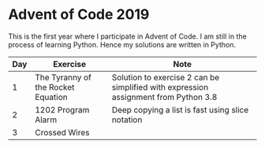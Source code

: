 # Advent of Code 2019

This is the first year where I participate in Advent of Code. I am still in the process of learning Python. Hence my solutions are written in Python.


| Day           | Exercise                            | Note | 
| ------------- | ----------------------------------  | ---- |
| 1             | The Tyranny of the Rocket Equation  | Solution to exercise 2 can be simplified with expression assignment from Python 3.8 | 
| 2             | 1202 Program Alarm                  | Deep copying a list is fast using slice notation |
| 3             | Crossed Wires                       |   |

